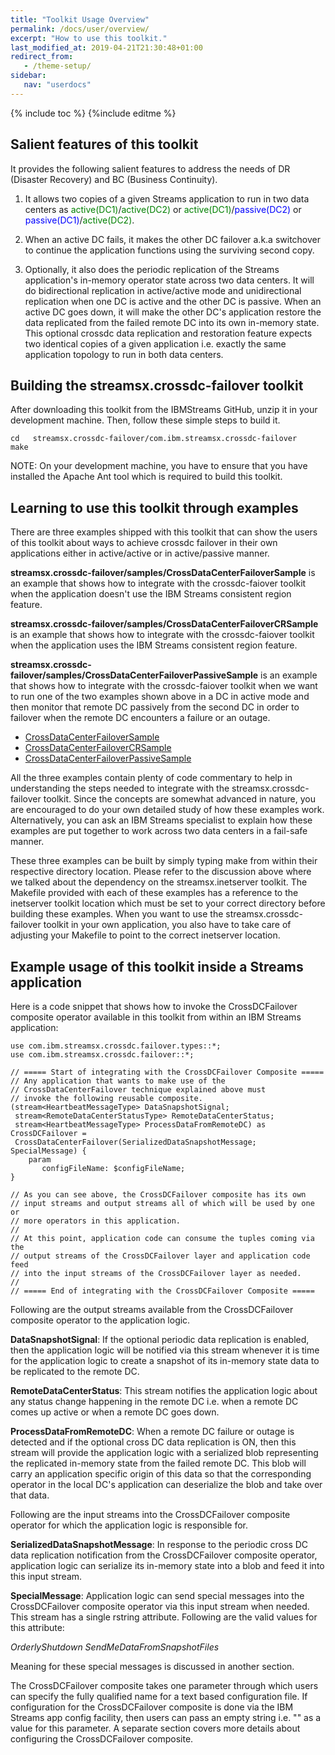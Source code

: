 ```yaml
---
title: "Toolkit Usage Overview"
permalink: /docs/user/overview/
excerpt: "How to use this toolkit."
last_modified_at: 2019-04-21T21:30:48+01:00
redirect_from:
   - /theme-setup/
sidebar:
   nav: "userdocs"
---
```

{% include toc %}
{%include editme %}

## Salient features of this toolkit
It provides the following salient features to address the needs of DR (Disaster Recovery) and BC (Business Continuity).

1) It allows two copies of a given Streams application to run in two data centers as <span style="color:green">active(DC1)</span>/<span style="color:green">active(DC2)</span> or <span style="color:green">active(DC1)</span>/<span style="color:blue">passive(DC2)</span> or <span style="color:blue">passive(DC1)</span>/<span style="color:green">active(DC2)</span>. 

2) When an active DC fails, it makes the other DC failover a.k.a switchover to continue the application functions using the surviving second copy.

3) Optionally, it also does the periodic replication of the Streams application's in-memory operator state across two data centers. It will do bidirectional replication in active/active mode and unidirectional replication when one DC is active and the other DC is passive. When an active DC goes down, it will make the other DC's application restore the data replicated from the failed remote DC into its own in-memory state. This optional crossdc data replication and restoration feature expects two identical copies of a given application i.e. exactly the same application topology to run in both data centers.

## Building the streamsx.crossdc-failover toolkit
After downloading this toolkit from the IBMStreams GitHub, unzip it in your development machine. Then, follow these simple steps to build it.

```
cd   streamsx.crossdc-failover/com.ibm.streamsx.crossdc-failover
make
```

NOTE: On your development machine, you have to ensure that you have installed the Apache Ant tool which is required to build this toolkit.

## Learning to use this toolkit through examples
There are three examples shipped with this toolkit that can show the users of this toolkit about ways to achieve crossdc failover in their own applications either in active/active or in active/passive manner.

**streamsx.crossdc-failover/samples/CrossDataCenterFailoverSample** is an example that shows how to integrate with the crossdc-faiover toolkit when the application doesn't use the IBM Streams consistent region feature.

**streamsx.crossdc-failover/samples/CrossDataCenterFailoverCRSample** is an example that shows how to integrate with the crossdc-faiover toolkit when the application uses the IBM Streams consistent region feature.

**streamsx.crossdc-failover/samples/CrossDataCenterFailoverPassiveSample** is an example that shows how to integrate with the crossdc-faiover toolkit when we want to run one of the two examples shown above in a DC in active mode and then monitor that remote DC passively from the second DC in order to failover when the remote DC encounters a failure or an outage.

* [CrossDataCenterFailoverSample](https://github.com/IBMStreams/streamsx.crossdc-failover/tree/master/samples/CrossDataCenterFailoverSample)
* [CrossDataCenterFailoverCRSample](https://github.com/IBMStreams/streamsx.crossdc-failover/tree/master/samples/CrossDataCenterFailoverCRSample)
* [CrossDataCenterFailoverPassiveSample](https://github.com/IBMStreams/streamsx.crossdc-failover/tree/master/samples/CrossDataCenterFailoverPassiveSample)

All the three examples contain plenty of code commentary to help in understanding the steps needed to integrate with the streamsx.crossdc-failover toolkit. Since the concepts are somewhat advanced in nature, you are encouraged to do your own detailed study of how these examples work. Alternatively, you can ask an IBM Streams specialist to explain how these examples are put together to work across two data centers in a fail-safe manner. 

These three examples can be built by simply typing make from within their respective directory location. Please refer to the discussion above where we talked about the dependency on the streamsx.inetserver toolkit. The Makefile provided with each of these examples has a reference to the inetserver toolkit location which must be set to your correct directory before building these examples. When you want to use the streamsx.crossdc-failover toolkit in your own application, you also have to take care of adjusting your Makefile to point to the correct inetserver location.

## Example usage of this toolkit inside a Streams application
Here is a code snippet that shows how to invoke the CrossDCFailover composite operator available in this toolkit from within an IBM Streams application:

```
use com.ibm.streamsx.crossdc.failover.types::*;
use com.ibm.streamsx.crossdc.failover::*;

// ===== Start of integrating with the CrossDCFailover Composite =====
// Any application that wants to make use of the
// CrossDataCenterFailover technique explained above must
// invoke the following reusable composite.
(stream<HeartbeatMessageType> DataSnapshotSignal;
 stream<RemoteDataCenterStatusType> RemoteDataCenterStatus;
 stream<HeartbeatMessageType> ProcessDataFromRemoteDC) as CrossDCFailover = 
 CrossDataCenterFailover(SerializedDataSnapshotMessage; SpecialMessage) {
    param
       configFileName: $configFileName;	 
}

// As you can see above, the CrossDCFailover composite has its own
// input streams and output streams all of which will be used by one or 
// more operators in this application.	
//
// At this point, application code can consume the tuples coming via the
// output streams of the CrossDCFailover layer and application code feed
// into the input streams of the CrossDCFailover layer as needed.
//
// ===== End of integrating with the CrossDCFailover Composite =====		
```

Following are the output streams available from the CrossDCFailover composite operator to the application logic.

**DataSnapshotSignal**: If the optional periodic data replication is enabled, then the application logic will be notified via this stream whenever it is time for the application logic to create a snapshot of its in-memory state data to be replicated to the remote DC.

**RemoteDataCenterStatus**: This stream notifies the application logic about any status change happening in the remote DC i.e. when a remote DC comes up active or when a remote DC goes down.

**ProcessDataFromRemoteDC**: When a remote DC failure or outage is detected and if the optional cross DC data replication is ON, then this stream will provide the application logic with a serialized blob representing the replicated in-memory state from the failed remote DC. This blob will carry an application specific origin of this data so that the corresponding operator in the local DC's application can deserialize the blob and take over that data.

Following are the input streams into the CrossDCFailover composite operator for which the application logic is responsible for.

**SerializedDataSnapshotMessage**: In response to the periodic cross DC data replication notification from the CrossDCFailover composite operator, application logic can serialize its in-memory state into a blob and feed it into this input stream.

**SpecialMessage**: Application logic can send special messages into the CrossDCFailover composite operator via this input stream when needed. This stream has a single rstring attribute. Following are the valid values for this attribute:

*OrderlyShutdown*
*SendMeDataFromSnapshotFiles*

Meaning for these special messages is discussed in another section.

The CrossDCFailover composite takes one parameter through which users can specify the fully qualified name for a text based configuration file. If configuration for the CrossDCFailover composite is done via the IBM Streams app config facility, then users can pass an empty string i.e. "" as a value for this parameter. A separate section covers more details about configuring the CrossDCFailover composite.

